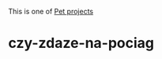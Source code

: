 This is one of [Pet projects](https://github.com/maciejjankowski/learn-to-code/wiki/Pet-projects)
# czy-zdaze-na-pociag
